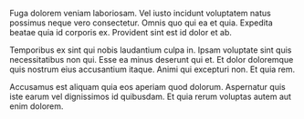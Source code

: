 Fuga dolorem veniam laboriosam. Vel iusto incidunt voluptatem natus possimus neque vero consectetur. Omnis quo qui ea et quia. Expedita beatae quia id corporis ex. Provident sint est id dolor et ab.
 Temporibus ex sint qui nobis laudantium culpa in. Ipsam voluptate sint quis necessitatibus non qui. Esse ea minus deserunt qui et. Et dolor doloremque quis nostrum eius accusantium itaque. Animi qui excepturi non. Et quia rem.
 Accusamus est aliquam quia eos aperiam quod dolorum. Aspernatur quis iste earum vel dignissimos id quibusdam. Et quia rerum voluptas autem aut enim dolorem.